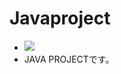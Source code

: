 # Javaproject
- <img src="https://img.shields.io/badge/java-007396?style=flat-square&logo=java&logoColor=white"/>
- JAVA PROJECTです。
